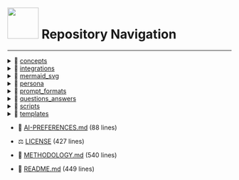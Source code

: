 # <img src="https://banes-lab.com/assets/images/banes_lab/700px_Main_Animated.gif" width="70" /> Repository Navigation

---
<details>
<summary>📂 <a href="concepts">concepts</a></summary>
<pre>
└─ 📂 <a href="concepts/MARL">MARL</a>
    ├─ 📝 <a href="concepts/MARL/CONCEPT.MARL.md">CONCEPT.MARL.md</a> (581 lines)
    ├─ ✅ <a href="concepts/MARL/PROTOTYPE.VALIDATION.MARL.md">PROTOTYPE.VALIDATION.MARL.md</a> (1023 lines)
    ├─ 📂 <a href="concepts/MARL/personas">personas</a>
    │   └─ 📂 <a href="concepts/MARL/personas/plugins">plugins</a>
    │       └─ 🔧 <a href="concepts/MARL/personas/plugins/ORCHESTRA-PERSONA.json">ORCHESTRA-PERSONA.json</a> (131 lines)
    └─ 📂 <a href="concepts/MARL/prototype_validation">prototype_validation</a>
        ├─ 🏠 <a href="concepts/MARL/prototype_validation/main.py">main.py</a> (19 lines)
        ├─ 📄 <a href="concepts/MARL/prototype_validation/requirements.txt">requirements.txt</a> (2 lines)
        ├─ 📂 <a href="concepts/MARL/prototype_validation/core">core</a>
        │   ├─ 🐍 <a href="concepts/MARL/prototype_validation/core/__init__.py">__init__.py</a> (0 lines)
        │   ├─ 🐍 <a href="concepts/MARL/prototype_validation/core/command_handler.py">command_handler.py</a> (54 lines)
        │   └─ ⚙️ <a href="concepts/MARL/prototype_validation/core/config.py">config.py</a> (75 lines)
        ├─ 📂 <a href="concepts/MARL/prototype_validation/dashboard">dashboard</a>
        │   ├─ 🏠 <a href="concepts/MARL/prototype_validation/dashboard/main.js">main.js</a> (0 lines)
        │   ├─ 📦 <a href="concepts/MARL/prototype_validation/dashboard/package-lock.json">package-lock.json</a> (2157 lines)
        │   ├─ 📦 <a href="concepts/MARL/prototype_validation/dashboard/package.json">package.json</a> (16 lines)
        │   └─ 📂 <a href="concepts/MARL/prototype_validation/dashboard/renderer">renderer</a>
        │       ├─ 📇 <a href="concepts/MARL/prototype_validation/dashboard/renderer/index.html">index.html</a> (0 lines)
        │       └─ 🎨 <a href="concepts/MARL/prototype_validation/dashboard/renderer/styles.css">styles.css</a> (0 lines)
        ├─ 📂 <a href="concepts/MARL/prototype_validation/data">data</a>
        │   ├─ 🐍 <a href="concepts/MARL/prototype_validation/data/__init__.py">__init__.py</a> (0 lines)
        │   ├─ 📊 <a href="concepts/MARL/prototype_validation/data/database.py">database.py</a> (82 lines)
        │   ├─ 📊 <a href="concepts/MARL/prototype_validation/data/database_service.py">database_service.py</a> (32 lines)
        │   └─ 🐍 <a href="concepts/MARL/prototype_validation/data/results_processor.py">results_processor.py</a> (33 lines)
        ├─ 📂 <a href="concepts/MARL/prototype_validation/results">results</a>
        │   ├─ ⚡ <a href="concepts/MARL/prototype_validation/results/benchmark_results.json">benchmark_results.json</a> (100 lines)
        │   └─ ✅ <a href="concepts/MARL/prototype_validation/results/validation_results.db">validation_results.db</a> (0 lines)
        ├─ 📂 <a href="concepts/MARL/prototype_validation/testing">testing</a>
        │   ├─ 🐍 <a href="concepts/MARL/prototype_validation/testing/__init__.py">__init__.py</a> (0 lines)
        │   └─ 🧪 <a href="concepts/MARL/prototype_validation/testing/test_case_generator.py">test_case_generator.py</a> (61 lines)
        └─ 📂 <a href="concepts/MARL/prototype_validation/validation">validation</a>
            ├─ 🐍 <a href="concepts/MARL/prototype_validation/validation/__init__.py">__init__.py</a> (0 lines)
            ├─ 🐍 <a href="concepts/MARL/prototype_validation/validation/claude_client.py">claude_client.py</a> (138 lines)
            ├─ 🐍 <a href="concepts/MARL/prototype_validation/validation/constraint_checker.py">constraint_checker.py</a> (125 lines)
            ├─ ✅ <a href="concepts/MARL/prototype_validation/validation/validation_orchestrator.py">validation_orchestrator.py</a> (89 lines)
            └─ ⚙️ <a href="concepts/MARL/prototype_validation/validation/validation_service.py">validation_service.py</a> (41 lines)
</pre>
</details>
<details>
<summary>📂 <a href="integrations">integrations</a></summary>
<pre>
├─ 📂 <a href="integrations/PY">PY</a>
│   ├─ 📂 <a href="integrations/PY/AI-PREFERENCES">AI-PREFERENCES</a>
│   │   ├─ 🐍 <a href="integrations/PY/AI-PREFERENCES/code.py">code.py</a> (59 lines)
│   │   ├─ 🐍 <a href="integrations/PY/AI-PREFERENCES/factory.py">factory.py</a> (98 lines)
│   │   └─ 🎬 <a href="integrations/PY/AI-PREFERENCES/interaction.py">interaction.py</a> (35 lines)
│   ├─ 📂 <a href="integrations/PY/METHODOLOGY">METHODOLOGY</a>
│   │   ├─ 🐍 <a href="integrations/PY/METHODOLOGY/core_principles.py">core_principles.py</a> (59 lines)
│   │   ├─ 🐍 <a href="integrations/PY/METHODOLOGY/documentation_process.py">documentation_process.py</a> (68 lines)
│   │   ├─ 🐍 <a href="integrations/PY/METHODOLOGY/enforcement_framework.py">enforcement_framework.py</a> (95 lines)
│   │   ├─ 🐍 <a href="integrations/PY/METHODOLOGY/factory.py">factory.py</a> (68 lines)
│   │   ├─ 🐍 <a href="integrations/PY/METHODOLOGY/phase0_requirements.py">phase0_requirements.py</a> (81 lines)
│   │   └─ 🐍 <a href="integrations/PY/METHODOLOGY/web_adaptations.py">web_adaptations.py</a> (43 lines)
│   └─ 📂 <a href="integrations/PY/README">README</a>
│       ├─ 🐍 <a href="integrations/PY/README/ai_analysis.py">ai_analysis.py</a> (54 lines)
│       ├─ 🐍 <a href="integrations/PY/README/core_concepts.py">core_concepts.py</a> (42 lines)
│       ├─ 🐍 <a href="integrations/PY/README/factory.py">factory.py</a> (68 lines)
│       ├─ 🛠️ <a href="integrations/PY/README/projects_tools.py">projects_tools.py</a> (61 lines)
│       └─ 🐍 <a href="integrations/PY/README/stages.py">stages.py</a> (31 lines)
└─ 📂 <a href="integrations/TS">TS</a>
    ├─ 📂 <a href="integrations/TS/AI-PREFERENCES">AI-PREFERENCES</a>
    │   ├─ 📂 <a href="integrations/TS/AI-PREFERENCES/config">config</a>
    │   │   └─ 📝 <a href="integrations/TS/AI-PREFERENCES/config/methodology.ts">methodology.ts</a> (130 lines)
    │   └─ 📂 <a href="integrations/TS/AI-PREFERENCES/types">types</a>
    │       ├─ 📘 <a href="integrations/TS/AI-PREFERENCES/types/code_instructions.ts">code_instructions.ts</a> (54 lines)
    │       ├─ 🎬 <a href="integrations/TS/AI-PREFERENCES/types/interaction.ts">interaction.ts</a> (27 lines)
    │       └─ 📘 <a href="integrations/TS/AI-PREFERENCES/types/requirements.ts">requirements.ts</a> (42 lines)
    ├─ 📂 <a href="integrations/TS/METHODOLOGY">METHODOLOGY</a>
    │   ├─ 📂 <a href="integrations/TS/METHODOLOGY/config">config</a>
    │   │   ├─ 📘 <a href="integrations/TS/METHODOLOGY/config/core.ts">core.ts</a> (79 lines)
    │   │   ├─ 📘 <a href="integrations/TS/METHODOLOGY/config/enforcement.ts">enforcement.ts</a> (144 lines) ⚠️
    │   │   ├─ 📇 <a href="integrations/TS/METHODOLOGY/config/index.ts">index.ts</a> (57 lines)
    │   │   └─ 📘 <a href="integrations/TS/METHODOLOGY/config/phase0.ts">phase0.ts</a> (137 lines)
    │   └─ 📂 <a href="integrations/TS/METHODOLOGY/types">types</a>
    │       ├─ 📘 <a href="integrations/TS/METHODOLOGY/types/core.ts">core.ts</a> (95 lines)
    │       ├─ 📘 <a href="integrations/TS/METHODOLOGY/types/enforcement.ts">enforcement.ts</a> (84 lines)
    │       ├─ 📇 <a href="integrations/TS/METHODOLOGY/types/index.ts">index.ts</a> (29 lines)
    │       ├─ 📘 <a href="integrations/TS/METHODOLOGY/types/integration.ts">integration.ts</a> (106 lines)
    │       ├─ 📘 <a href="integrations/TS/METHODOLOGY/types/metrics.ts">metrics.ts</a> (47 lines)
    │       ├─ 📘 <a href="integrations/TS/METHODOLOGY/types/phase0.ts">phase0.ts</a> (90 lines)
    │       └─ 📘 <a href="integrations/TS/METHODOLOGY/types/process.ts">process.ts</a> (44 lines)
    └─ 📂 <a href="integrations/TS/README">README</a>
        ├─ 📂 <a href="integrations/TS/README/config">config</a>
        │   ├─ ⚙️ <a href="integrations/TS/README/config/config.ts">config.ts</a> (129 lines)
        │   ├─ 📊 <a href="integrations/TS/README/config/core-data.ts">core-data.ts</a> (59 lines)
        │   └─ 📊 <a href="integrations/TS/README/config/project-data.ts">project-data.ts</a> (96 lines)
        └─ 📂 <a href="integrations/TS/README/types">types</a>
            ├─ 📘 <a href="integrations/TS/README/types/core.ts">core.ts</a> (76 lines)
            └─ 🔌 <a href="integrations/TS/README/types/interfaces.ts">interfaces.ts</a> (103 lines)
</pre>
</details>
<details>
<summary>📂 <a href="mermaid_svg">mermaid_svg</a></summary>
<pre>
├─ 🔄 <a href="mermaid_svg/core-personas-workflow.svg">core-personas-workflow.svg</a> (3 lines)
├─ 🔄 <a href="mermaid_svg/create-personas-workflow.svg">create-personas-workflow.svg</a> (3 lines)
└─ 📝 <a href="mermaid_svg/methodology-workflow.svg">methodology-workflow.svg</a> (3 lines)
</pre>
</details>
<details>
<summary>📂 <a href="persona">persona</a></summary>
<pre>
├─ 📘 <a href="persona/README.CREATE-PERSONA.md">README.CREATE-PERSONA.md</a> (98 lines)
├─ 📘 <a href="persona/README.PERSONAS.md">README.PERSONAS.md</a> (163 lines)
├─ 📂 <a href="persona/JSON">JSON</a>
│   ├─ 🔧 <a href="persona/JSON/CORE-PERSONA-FRAMEWORK.json">CORE-PERSONA-FRAMEWORK.json</a> (295 lines)
│   ├─ 🔌 <a href="persona/JSON/CREATE-PERSONA-PLUGIN.json">CREATE-PERSONA-PLUGIN.json</a> (127 lines)
│   └─ 📂 <a href="persona/JSON/persona_plugins">persona_plugins</a>
│       ├─ 🔧 <a href="persona/JSON/persona_plugins/DEBUGZ-PERSONA.json">DEBUGZ-PERSONA.json</a> (133 lines)
│       ├─ 🔧 <a href="persona/JSON/persona_plugins/GUIDE-PERSONA.json">GUIDE-PERSONA.json</a> (142 lines)
│       ├─ 🔧 <a href="persona/JSON/persona_plugins/MURMATE-PERSONA.json">MURMATE-PERSONA.json</a> (98 lines)
│       ├─ 🔧 <a href="persona/JSON/persona_plugins/R&D-PERSONA.json">R&D-PERSONA.json</a> (98 lines)
│       └─ 🔧 <a href="persona/JSON/persona_plugins/TECDOC-PERSONA.json">TECDOC-PERSONA.json</a> (98 lines)
└─ 📂 <a href="persona/JSON-DOC">JSON-DOC</a>
    ├─ 🔧 <a href="persona/JSON-DOC/CORE-PERSONA-FRAMEWORK.json">CORE-PERSONA-FRAMEWORK.json</a> (339 lines)
    ├─ 🔌 <a href="persona/JSON-DOC/CREATE-PERSONA-PLUGIN.json">CREATE-PERSONA-PLUGIN.json</a> (146 lines)
    └─ 📂 <a href="persona/JSON-DOC/persona_plugins">persona_plugins</a>
        ├─ 🔧 <a href="persona/JSON-DOC/persona_plugins/FORENZA-PERSONA.json">FORENZA-PERSONA.json</a> (116 lines)
        ├─ 🔧 <a href="persona/JSON-DOC/persona_plugins/GUIDE-PERSONA.json">GUIDE-PERSONA.json</a> (160 lines)
        ├─ 🔧 <a href="persona/JSON-DOC/persona_plugins/MURMATE-PERSONA.json">MURMATE-PERSONA.json</a> (116 lines)
        ├─ 🔧 <a href="persona/JSON-DOC/persona_plugins/R&D-PERSONA.json">R&D-PERSONA.json</a> (116 lines)
        └─ 🔧 <a href="persona/JSON-DOC/persona_plugins/TECDOC-PERSONA.json">TECDOC-PERSONA.json</a> (116 lines)
</pre>
</details>
<details>
<summary>📂 <a href="prompt_formats">prompt_formats</a></summary>
<pre>
├─ 📂 <a href="prompt_formats/experimental">experimental</a>
│   ├─ 📂 <a href="prompt_formats/experimental/LISP">LISP</a>
│   │   ├─ 📄 <a href="prompt_formats/experimental/LISP/AI-PREFERENCES.lisp">AI-PREFERENCES.lisp</a> (74 lines)
│   │   ├─ 📝 <a href="prompt_formats/experimental/LISP/METHODOLOGY.lisp">METHODOLOGY.lisp</a> (296 lines) ‼️
│   │   └─ 📘 <a href="prompt_formats/experimental/LISP/README.lisp">README.lisp</a> (230 lines) ‼️
│   └─ 📂 <a href="prompt_formats/experimental/TEX">TEX</a>
│       ├─ 📄 <a href="prompt_formats/experimental/TEX/AI-PREFERENCES.tex">AI-PREFERENCES.tex</a> (104 lines)
│       ├─ 📝 <a href="prompt_formats/experimental/TEX/METHODOLOGY.tex">METHODOLOGY.tex</a> (401 lines)
│       └─ 📘 <a href="prompt_formats/experimental/TEX/README.tex">README.tex</a> (270 lines)
├─ 📂 <a href="prompt_formats/software_development">software_development</a>
│   ├─ 📂 <a href="prompt_formats/software_development/JSON">JSON</a>
│   │   ├─ 🔧 <a href="prompt_formats/software_development/JSON/AI-PREFERENCES.json">AI-PREFERENCES.json</a> (197 lines)
│   │   ├─ 📝 <a href="prompt_formats/software_development/JSON/METHODOLOGY.json">METHODOLOGY.json</a> (671 lines)
│   │   └─ 📘 <a href="prompt_formats/software_development/JSON/README.json">README.json</a> (371 lines)
│   ├─ 📂 <a href="prompt_formats/software_development/TOML">TOML</a>
│   │   ├─ 🔧 <a href="prompt_formats/software_development/TOML/AI-PREFERENCES.toml">AI-PREFERENCES.toml</a> (159 lines)
│   │   ├─ 📝 <a href="prompt_formats/software_development/TOML/METHODOLOGY.toml">METHODOLOGY.toml</a> (356 lines)
│   │   └─ 📘 <a href="prompt_formats/software_development/TOML/README.toml">README.toml</a> (240 lines)
│   └─ 📂 <a href="prompt_formats/software_development/XML">XML</a>
│       ├─ 📰 <a href="prompt_formats/software_development/XML/AI-PREFERENCES.XML">AI-PREFERENCES.XML</a> (142 lines)
│       ├─ 📝 <a href="prompt_formats/software_development/XML/METHODOLOGY.XML">METHODOLOGY.XML</a> (374 lines)
│       └─ 📘 <a href="prompt_formats/software_development/XML/README.XML">README.XML</a> (275 lines)
└─ 📂 <a href="prompt_formats/writing_documents">writing_documents</a>
    ├─ 📂 <a href="prompt_formats/writing_documents/ADOC">ADOC</a>
    │   ├─ 📄 <a href="prompt_formats/writing_documents/ADOC/AI-PREFERENCES.adoc">AI-PREFERENCES.adoc</a> (119 lines)
    │   ├─ 📝 <a href="prompt_formats/writing_documents/ADOC/METHODOLOGY.adoc">METHODOLOGY.adoc</a> (400 lines)
    │   └─ 📘 <a href="prompt_formats/writing_documents/ADOC/README.adoc">README.adoc</a> (301 lines)
    ├─ 📂 <a href="prompt_formats/writing_documents/MD">MD</a>
    │   ├─ 📝 <a href="prompt_formats/writing_documents/MD/AI-PREFERENCES.md">AI-PREFERENCES.md</a> (80 lines)
    │   ├─ 📝 <a href="prompt_formats/writing_documents/MD/METHODOLOGY.md">METHODOLOGY.md</a> (309 lines)
    │   └─ 📘 <a href="prompt_formats/writing_documents/MD/README.md">README.md</a> (232 lines)
    ├─ 📂 <a href="prompt_formats/writing_documents/RST">RST</a>
    │   ├─ 📄 <a href="prompt_formats/writing_documents/RST/AI-PREFERENCES.rst">AI-PREFERENCES.rst</a> (139 lines)
    │   ├─ 📝 <a href="prompt_formats/writing_documents/RST/METHODOLOGY.rst">METHODOLOGY.rst</a> (415 lines)
    │   └─ 📘 <a href="prompt_formats/writing_documents/RST/README.rst">README.rst</a> (308 lines)
    ├─ 📂 <a href="prompt_formats/writing_documents/TXTPRO">TXTPRO</a>
    │   ├─ 📄 <a href="prompt_formats/writing_documents/TXTPRO/AI-PREFERENCES.textproto">AI-PREFERENCES.textproto</a> (72 lines)
    │   ├─ 📝 <a href="prompt_formats/writing_documents/TXTPRO/METHODOLOGY.textproto">METHODOLOGY.textproto</a> (241 lines)
    │   └─ 📘 <a href="prompt_formats/writing_documents/TXTPRO/README.textproto">README.textproto</a> (184 lines)
    └─ 📂 <a href="prompt_formats/writing_documents/YAML">YAML</a>
        ├─ ⚙️ <a href="prompt_formats/writing_documents/YAML/AI-PREFERENCES.yaml">AI-PREFERENCES.yaml</a> (75 lines)
        ├─ 📝 <a href="prompt_formats/writing_documents/YAML/METHODOLOGY.yaml">METHODOLOGY.yaml</a> (297 lines)
        └─ 📘 <a href="prompt_formats/writing_documents/YAML/README.yaml">README.yaml</a> (212 lines)
</pre>
</details>
<details>
<summary>📂 <a href="questions_answers">questions_answers</a></summary>
<pre>
├─ 📝 <a href="questions_answers/Q-A_CLAUDE_SONNET_4.md">Q-A_CLAUDE_SONNET_4.md</a> (943 lines)
├─ 📝 <a href="questions_answers/Q-A_COMPREHENSION_ANALYSIS.md">Q-A_COMPREHENSION_ANALYSIS.md</a> (319 lines)
├─ 📝 <a href="questions_answers/Q-A_DEEPSEEK-V3.md">Q-A_DEEPSEEK-V3.md</a> (1803 lines)
├─ 📝 <a href="questions_answers/Q-A_GEMINI_2.5_FLASH.md">Q-A_GEMINI_2.5_FLASH.md</a> (638 lines)
└─ 📝 <a href="questions_answers/Q-A_GROK_3.md">Q-A_GROK_3.md</a> (2958 lines)
</pre>
</details>
<details>
<summary>📂 <a href="scripts">scripts</a></summary>
<pre>
├─ ⚖️ <a href="scripts/LICENSE">LICENSE</a> (7 lines)
├─ 🐍 <a href="scripts/project_extract.py">project_extract.py</a> (45 lines)
└─ 📂 <a href="scripts/src">src</a>
    ├─ 📂 <a href="scripts/src/building">building</a>
    │   ├─ 🐍 <a href="scripts/src/building/__init__.py">__init__.py</a> (4 lines)
    │   ├─ 🐍 <a href="scripts/src/building/repo_tree_builder.py">repo_tree_builder.py</a> (115 lines)
    │   └─ 🐍 <a href="scripts/src/building/tree_builder.py">tree_builder.py</a> (69 lines)
    ├─ 📂 <a href="scripts/src/config">config</a>
    │   ├─ ⚙️ <a href="scripts/src/config/config.py">config.py</a> (47 lines)
    │   └─ 📋 <a href="scripts/src/config/file_types.py">file_types.py</a> (67 lines)
    ├─ 📂 <a href="scripts/src/extraction">extraction</a>
    │   ├─ 🐍 <a href="scripts/src/extraction/__init__.py">__init__.py</a> (4 lines)
    │   ├─ 🐍 <a href="scripts/src/extraction/combined_extractor.py">combined_extractor.py</a> (67 lines)
    │   ├─ 🐍 <a href="scripts/src/extraction/extractor.py">extractor.py</a> (33 lines)
    │   ├─ 🐍 <a href="scripts/src/extraction/repo_extractor.py">repo_extractor.py</a> (44 lines)
    │   └─ 🐍 <a href="scripts/src/extraction/separate_extractor.py">separate_extractor.py</a> (80 lines)
    ├─ 📂 <a href="scripts/src/files">files</a>
    │   ├─ 🐍 <a href="scripts/src/files/__init__.py">__init__.py</a> (4 lines)
    │   ├─ 🐍 <a href="scripts/src/files/file_collector.py">file_collector.py</a> (25 lines)
    │   └─ 🐍 <a href="scripts/src/files/file_utils.py">file_utils.py</a> (58 lines)
    └─ 📂 <a href="scripts/src/format">format</a>
        ├─ 🐍 <a href="scripts/src/format/__init__.py">__init__.py</a> (4 lines)
        └─ 🐍 <a href="scripts/src/format/output_formatter.py">output_formatter.py</a> (72 lines)
</pre>
</details>
<details>
<summary>📂 <a href="templates">templates</a></summary>
<pre>
└─ 🤖 <a href="templates/DISCORDJS-BOT-FOUNDATION.md">DISCORDJS-BOT-FOUNDATION.md</a> (282 lines)
</pre>
</details>

- 📝 <a href="AI-PREFERENCES.md">AI-PREFERENCES.md</a> (88 lines)

- ⚖️ <a href="LICENSE">LICENSE</a> (427 lines)

- 📝 <a href="METHODOLOGY.md">METHODOLOGY.md</a> (540 lines)

- 📘 <a href="README.md">README.md</a> (449 lines)